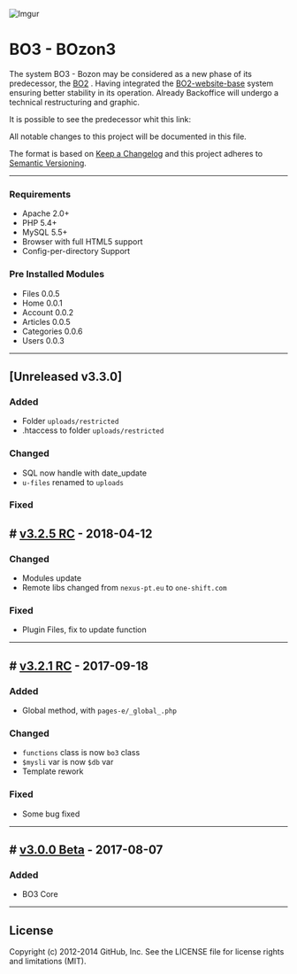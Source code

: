 ![Imgur](https://camo.githubusercontent.com/9c015107b2d0db1afa63be2714b17ff05e762420/68747470733a2f2f692e696d6775722e636f6d2f417377314a47742e6a7067)

# BO3 - BOzon3

The system BO3 - Bozon may be considered as a new phase of its predecessor, the [BO2](https://github.com/One-Shift/BO2-BOxygen) . Having integrated the [BO2-website-base](https://github.com/One-Shift/BO2-Website-Base) system ensuring better stability in its operation. Already Backoffice will undergo a technical restructuring and graphic.

It is possible to see the predecessor whit this link:  

All notable changes to this project will be documented in this file.

The format is based on [Keep a Changelog](http://keepachangelog.com/) and this project adheres to [Semantic Versioning](http://semver.org/).

---

### Requirements
- Apache 2.0+
- PHP 5.4+
- MySQL 5.5+
- Browser with full HTML5 support
- Config-per-directory Support

### Pre Installed Modules
- Files 0.0.5
- Home 0.0.1
- Account 0.0.2
- Articles 0.0.5
- Categories 0.0.6
- Users 0.0.3

---

## [Unreleased v3.3.0]

### Added
* Folder `uploads/restricted`
* .htaccess to folder `uploads/restricted`

### Changed
* SQL now handle with date_update
* `u-files` renamed to `uploads`

### Fixed

## # [v3.2.5 RC](https://github.com/One-Shift/BO3-BOzon/releases/tag/v3.2.5-RC) - 2018-04-12

### Changed
* Modules update
* Remote libs changed from `nexus-pt.eu` to `one-shift.com`

### Fixed
* Plugin Files, fix to update function

---

## # [v3.2.1 RC](https://github.com/One-Shift/BO3-BOzon/releases/tag/v3.2.1-RC)  - 2017-09-18

### Added
* Global method, with `pages-e/_global_.php`

### Changed
* `functions` class is now `bo3` class
* `$mysli` var is now `$db` var
* Template rework

### Fixed
* Some bug fixed

---

## # [v3.0.0 Beta](https://github.com/One-Shift/BO3-BOzon/releases/tag/v3.0.0-beta) - 2017-08-07

### Added
* BO3 Core

---
## License

Copyright (c) 2012-2014 GitHub, Inc. See the LICENSE file for license rights and limitations (MIT).